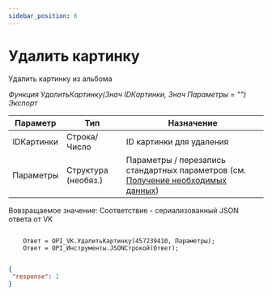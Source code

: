 ```yaml
---
sidebar_position: 6
---
```


# Удалить картинку
Удалить картинку из альбома

*Функция УдалитьКартинку(Знач IDКартинки, Знач Параметры = "") Экспорт*

  | Параметр | Тип | Назначение |
  |-|-|-|
  | IDКартинки | Строка/Число | ID картинки для удаления |
  | Параметры | Структура (необяз.) | Параметры / перезапись стандартных параметров (см. [Получение необходимых данных](../)) |
  
  Вовзращаемое значение: Соответствие - сериализованный JSON ответа от VK

```bsl title="Пример кода"
	
	Ответ = OPI_VK.УдалитьКартинку(457239410, Параметры);
	Ответ = OPI_Инструменты.JSONСтрокой(Ответ);

```

```json title="Результат"

{
 "response": 1
}

```
